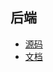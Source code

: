 ## 后端
- [源码](https://github.com/GlimmerIndex/Glimmer-Index-Back-End)
- [文档](https://github.com/GlimmerIndex/Glimmer-Index-Back-End/wiki)
